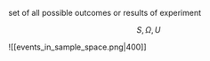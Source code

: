set of all possible outcomes or results of experiment

$$
S,\Omega, U
$$

![[events_in_sample_space.png|400]]
